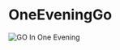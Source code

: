 # OneEveningGo

![GO In One Evening](https://user-images.githubusercontent.com/85324606/230475527-a20e45bf-5da6-4576-b6a5-b052caf0f4b3.png)

